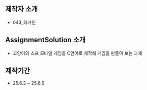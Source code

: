 ## 제작자 소개
- 043_하가인

## AssignmentSolution 소개
- 고양이와 스프 모바일 게임을 C언어로 제작해 게임을 만들어 보는 과제

## 제작기간
- 25.6.3 ~ 25.6.6 
